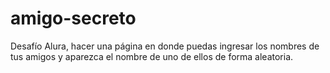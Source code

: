 # amigo-secreto
Desafío Alura, hacer una página en donde puedas ingresar los nombres de tus amigos y aparezca el nombre de uno de ellos de forma aleatoria.
